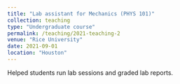 ```yaml
---
title: "Lab assistant for Mechanics (PHYS 101)"
collection: teaching
type: "Undergraduate course"
permalink: /teaching/2021-teaching-2
venue: "Rice University"
date: 2021-09-01
location: "Houston"
---
```


Helped students run lab sessions and graded lab reports.
